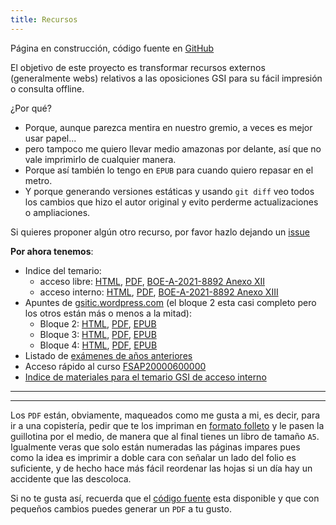 ```yaml
---
title: Recursos
---
```

<div class="alert">
Página en construcción, código fuente en <a href="https://github.com/s-nt-s/GSI">GitHub</a>
</div>

El objetivo de este proyecto es transformar recursos externos (generalmente webs)
relativos a las oposiciones GSI para su fácil impresión o consulta offline.

¿Por qué?

* Porque, aunque parezca mentira en nuestro gremio, a veces es mejor usar papel...
* pero tampoco me quiero llevar medio amazonas por delante, así que no vale imprimirlo de cualquier manera.
* Porque así también lo tengo en `EPUB` para cuando quiero repasar en el metro.
* Y porque generando versiones estáticas y usando `git diff` veo todos los cambios que hizo el autor original y evito perderme actualizaciones o ampliaciones.

Si quieres proponer algún otro recurso, por favor hazlo dejando un [issue](https://github.com/s-nt-s/GSI/issues)

**Por ahora tenemos**:

* Indice del temario:
  * acceso libre: [HTML](temario/libre), [PDF](temario/libre.pdf), [BOE-A-2021-8892 Anexo XII](http://boe.es/diario_boe/txt.php?id=BOE-A-2021-8892)
  * acceso interno: [HTML](temario/interna), [PDF](temario/interna.pdf), [BOE-A-2021-8892 Anexo XIII](http://boe.es/diario_boe/txt.php?id=BOE-A-2021-8892)
* Apuntes de [gsitic.wordpress.com](https://gsitic.wordpress.com) (el bloque 2 esta casi completo pero los otros están más o menos a la mitad):
  * Bloque 2: [HTML](gsitic.wordpress.com/bloque_2), [PDF](gsitic.wordpress.com/bloque_2.pdf), [EPUB](gsitic.wordpress.com/bloque_2.epub)
  * Bloque 3: [HTML](gsitic.wordpress.com/bloque_3), [PDF](gsitic.wordpress.com/bloque_3.pdf), [EPUB](gsitic.wordpress.com/bloque_3.epub)
  * Bloque 4: [HTML](gsitic.wordpress.com/bloque_4), [PDF](gsitic.wordpress.com/bloque_4.pdf), [EPUB](gsitic.wordpress.com/bloque_4.epub)
* Listado de [exámenes de años anteriores](examenes)
* Acceso rápido al curso [FSAP20000600000](FSAP20000600000)
* [Indice de materiales para el temario GSI de acceso interno](materiales)

<hr/>
<hr/>

Los `PDF` están, obviamente, maqueados como me gusta a mi, es decir, para
ir a una copistería, pedir que te los impriman en [formato folleto](http://weston.canncentral.org/images/PrintLayout2.gif)
y le pasen la guillotina por el medio, de manera que al final tienes un
libro de tamaño `A5`. Igualmente veras que solo están numeradas las páginas
impares pues como la idea es imprimir a doble cara con señalar un lado del
folio es suficiente, y de hecho hace más fácil reordenar las hojas
si un día hay un accidente que las descoloca.

Si no te gusta así, recuerda que el [código fuente](https://github.com/s-nt-s/GSI)
esta disponible y que con pequeños cambios puedes generar un `PDF` a tu gusto.
